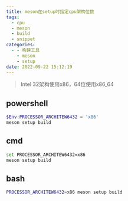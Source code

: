 ```yaml
---
title: meson在setup时指定cpu架构位数
tags:
  - cpu
  - meson
  - build
  - snippet
categories:
  - - 构建工具
    - meson
    - setup
date: 2022-09-22 15:12:19
---
```



> Intel 32架构使用x86，64位使用x86_64

## powershell

```powershell
$Env:PROCESSOR_ARCHITEW6432 = 'x86'
meson setup build
```

## cmd

```bash
set PROCESSOR_ARCHITEW6432=x86
meson setup build
```

## bash

```bash
PROCESSOR_ARCHITEW6432=x86 meson setup build
```

